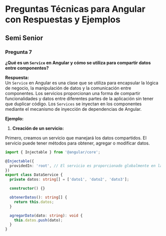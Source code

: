 # Preguntas Técnicas para Angular con Respuestas y Ejemplos

## Semi Senior

### Pregunta 7  
**¿Qué es un `Service` en Angular y cómo se utiliza para compartir datos entre componentes?**

**Respuesta:**  
Un `Service` en Angular es una clase que se utiliza para encapsular la lógica de negocio, la manipulación de datos y la comunicación entre componentes. Los servicios proporcionan una forma de compartir funcionalidades y datos entre diferentes partes de la aplicación sin tener que duplicar código. Los `Services` se inyectan en los componentes mediante el mecanismo de inyección de dependencias de Angular.

**Ejemplo:**  

1. **Creación de un servicio:**

Primero, creamos un servicio que manejará los datos compartidos. El servicio puede tener métodos para obtener, agregar o modificar datos.

```typescript
import { Injectable } from '@angular/core';

@Injectable({
  providedIn: 'root', // El servicio es proporcionado globalmente en la aplicación
})
export class DataService {
  private datos: string[] = ['dato1', 'dato2', 'dato3'];

  constructor() {}

  obtenerDatos(): string[] {
    return this.datos;
  }

  agregarDato(dato: string): void {
    this.datos.push(dato);
  }
}
